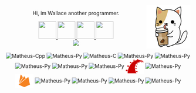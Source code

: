 <img align="right" height=120 width=120 alt="Catpuccino gif"  src="https://raw.githubusercontent.com/EdenEast/EdenEast/main/assets/coffee-cat.gif" /> 

                           
<p align="center">
  Hi,  im Wallace another programmer.
</p>

<div align="center">
  <a href="https://github.com/washonrails" target="_blank">
  <img src="https://cdn.iconscout.com/icon/free/png-256/github-108-438008.png" width="48px" height="48px">
</a> 
<a href="https://www.instagram.com/washonrails/" target="_blank">
  <img src="https://cdn.icon-icons.com/icons2/1211/PNG/512/1491579602-yumminkysocialmedia36_83067.png" width="48px" height="48px">
</a> 
<a href="https://www.facebook.com/wallace.henrique.969300" target="_blank">
  <img src="https://i.ibb.co/zmYNW4p/facebook.png" width="48px" height="48px">
</a> 
<a href=https://www.linkedin.com/in/wallace-henrique-b67038203/" target="_blank">
  <img src="https://i.ibb.co/Kx2GSrT/linkedin.png" width="48px" height="48px">
</a>
 
  <br>
  

<div align="center">
  <a href="https://milind.bio.link/" >
    <img src = "http://github-readme-streak-stats.herokuapp.com?user=washonrails&theme=monokai&hide_border=true&date_format=M%20j%5B%2C%20Y%5D&background=00000000&stroke=DE37C1">
  </a>
</div>

  
<div align="center">
<p align="center">
  <img align="center" alt="Matheus-Cpp" height="40" width="50"   src="https://cdn.jsdelivr.net/gh/devicons/devicon/icons/html5/html5-original.svg" >
  <img align="center" alt="Matheus-Py" height="40" width="50"  src="https://cdn.jsdelivr.net/gh/devicons/devicon/icons/bootstrap/bootstrap-original.svg" >
  <img align="center" alt="Matheus-C" height="40" width="50"  src="https://cdn.jsdelivr.net/gh/devicons/devicon/icons/css3/css3-original.svg" >
  <img align="center" alt="Matheus-Py" height="40" width="50"  src="https://cdn.jsdelivr.net/gh/devicons/devicon/icons/javascript/javascript-original.svg" >
  <img align="center" alt="Matheus-Py" height="40" width="50"  src="https://cdn.jsdelivr.net/gh/devicons/devicon/icons/nodejs/nodejs-original.svg" >
  <img align="center" alt="Matheus-Py" height="40" width="50"  src="https://cdn.jsdelivr.net/gh/devicons/devicon/icons/react/react-original.svg" >
  <img align="center" alt="Matheus-Py" height="40" width="50"  src="https://skillicons.dev/icons?i=php" >            
  <img align="center" alt="Matheus-Py" height="40" width="50"  src="https://cdn.jsdelivr.net/gh/devicons/devicon/icons/ruby/ruby-original.svg" >            
  <img align="center" alt="Matheus-Py" height="40" width="50"  src="https://github.com/devicons/devicon/blob/v2.15.1/icons/rails/rails-plain.svg" >
  <img align="center" alt="Matheus-Py" height="40" width="50"  src="https://cdn.jsdelivr.net/gh/devicons/devicon/icons/postgresql/postgresql-original.svg" >
  <img align="center" alt="Matheus-Py" height="40" width="50"  src="https://github.com/devicons/devicon/blob/v2.15.1/icons/firebase/firebase-plain.svg" >
  <img align="center" alt="Matheus-Py" height="40" width="50"  src="https://cdn.jsdelivr.net/gh/devicons/devicon/icons/docker/docker-original.svg" >   
  <img align="center" alt="Matheus-Py" height="40" width="50"  src="https://cdn.jsdelivr.net/gh/devicons/devicon/icons/git/git-original.svg" >   
  <img align="center" alt="Matheus-Py" height="40" width="50"  src="https://cdn.jsdelivr.net/gh/devicons/devicon/icons/vim/vim-original.svg" >   
  <img align="center" alt="Matheus-Py" height="40" width="50"  src="https://cdn.jsdelivr.net/gh/devicons/devicon/icons/linux/linux-original.svg" >
    <br>
    <br>
</p>  
                                                                                                                                                      
</div>
